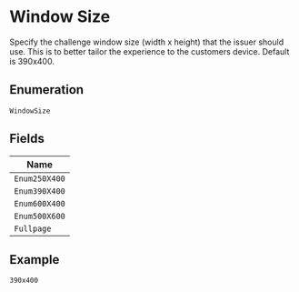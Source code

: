 
# Window Size

Specify the challenge window size (width x height) that the issuer should use. This is to better tailor the experience to the customers device. Default is 390x400.

## Enumeration

`WindowSize`

## Fields

| Name |
|  --- |
| `Enum250X400` |
| `Enum390X400` |
| `Enum600X400` |
| `Enum500X600` |
| `Fullpage` |

## Example

```
390x400
```

